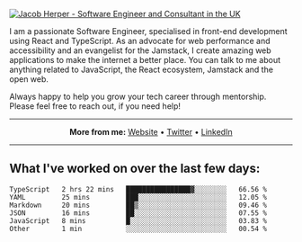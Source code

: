 [![Jacob Herper - Software Engineer and Consultant in the UK](https://res.cloudinary.com/jacobherper/image/upload/v1641506277/gh-image.png)](https://jacobherper.com/)

I am a passionate Software Engineer, specialised in front-end development using React and TypeScript. As an advocate for web performance and accessibility and an evangelist for the Jamstack, I create amazing web applications to make the internet a better place. You can talk to me about anything related to JavaScript, the React ecosystem, Jamstack and the open web.

Always happy to help you grow your tech career through mentorship. Please feel free to reach out, if you need help!

---

<p align="center">
  <strong>More from me:</strong> 
  <a href="https://jacobherper.com/">Website</a> •
  <a href="https://twitter.com/intent/follow?screen_name=jakeherp&tw_p=followbutton">Twitter</a> •
  <a href="https://www.linkedin.com/in/jacobherper/">LinkedIn</a>
</p>

---

## What I've worked on over the last few days:

<!--START_SECTION:waka-->

```text
TypeScript   2 hrs 22 mins   ████████████████▓░░░░░░░░   66.56 %
YAML         25 mins         ███░░░░░░░░░░░░░░░░░░░░░░   12.05 %
Markdown     20 mins         ██▒░░░░░░░░░░░░░░░░░░░░░░   09.46 %
JSON         16 mins         ██░░░░░░░░░░░░░░░░░░░░░░░   07.55 %
JavaScript   8 mins          █░░░░░░░░░░░░░░░░░░░░░░░░   03.83 %
Other        1 min           ░░░░░░░░░░░░░░░░░░░░░░░░░   00.54 %
```

<!--END_SECTION:waka-->
